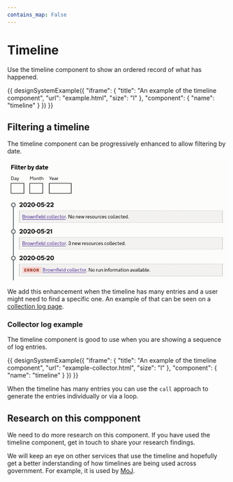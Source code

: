 ```yaml
---
contains_map: False
---
```

# Timeline

Use the timeline component to show an ordered record of what has happened.

{{ designSystemExample({
"iframe": {
    "title": "An example of the timeline component",
    "url": "example.html",
    "size": "l"
},
"component": {
    "name": "timeline"
}
}) }}

## Filtering a timeline

The timeline component can be progressively enhanced to allow filtering by date.

<img class="styleguide-gif" src="images/timeline-filter-video.gif">

We add this enhancement when the timeline has many entries and a user might need to find a specific one. An example of that can be seen on a [collection log page](https://digital-land.github.io/collection/brownfield-land/log/).

### Collector log example

The timeline component is good to use when you are showing a sequence of log entries.

{{ designSystemExample({
"iframe": {
    "title": "An example of the timeline component",
    "url": "example-collector.html",
    "size": "l"
},
"component": {
    "name": "timeline"
}
}) }}

When the timeline has many entries you can use the `call` approach to generate the entries individually or via a loop.

## Research on this compponent

We need to do more research on this component. If you have used the timeline component, get in touch to share your research findings.

We will keep an eye on other services that use the timeline and hopefully get a better inderstanding of how timelines are being used across government. For example, it is used by [MoJ](https://moj-design-system.herokuapp.com/components/timeline).